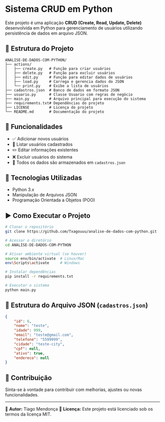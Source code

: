 # Sistema CRUD em Python

Este projeto é uma aplicação **CRUD (Create, Read, Update, Delete)** desenvolvida em Python para gerenciamento de usuários utilizando persistência de dados em arquivo JSON.

## 📁 Estrutura do Projeto
```
ANALISE-DE-DADOS-COM-PYTHON/
├── actions/
│   ├── create.py   # Função para criar usuários
│   ├── delete.py   # Função para excluir usuários
│   ├── edit.py     # Função para editar dados de usuários
│   ├── load.py     # Carrega e gerencia dados do JSON
│   └── print.py    # Exibe a lista de usuários
├── cadastros.json  # Banco de dados em formato JSON
├── usuario.py      # Classe Usuario com regras de negócio
├── main.py         # Arquivo principal para execução do sistema
├── requirements.txt# Dependências do projeto
├── LICENSE         # Licença do projeto
└── README.md       # Documentação do projeto
```

## 🚀 Funcionalidades
- ✅ Adicionar novos usuários
- 📄 Listar usuários cadastrados
- ✏️ Editar informações existentes
- ❌ Excluir usuários do sistema
- 💾 Todos os dados são armazenados em `cadastros.json`

## 🧠 Tecnologias Utilizadas
- Python 3.x
- Manipulação de Arquivos JSON
- Programação Orientada a Objetos (POO)

## ▶️ Como Executar o Projeto
```bash
# Clonar o repositório
git clone https://github.com/Txagouuu/analise-de-dados-com-python.git

# Acessar o diretório
cd ANALISE-DE-DADOS-COM-PYTHON

# Ativar ambiente virtual (se houver)
source env/bin/activate  # Linux/Mac
env\Scripts\activate     # Windows

# Instalar dependências
pip install -r requirements.txt

# Executar o sistema
python main.py
```

## 🔧 Estrutura do Arquivo JSON (`cadastros.json`)
```json
{
    "id": 6,
    "nome": "teste",
    "idade": 999,
    "email": "teste@gmail.com",
    "telefone": "5599999",
    "cidade": "teste-city",
    "cpf": null,
    "ativo": true,
    "endereco": null
}
```

## 🤝 Contribuição
Sinta-se à vontade para contribuir com melhorias, ajustes ou novas funcionalidades.

---
📌 **Autor:** Tiago Mendonça
📌 **Licença:** Este projeto está licenciado sob os termos da licença MIT.

